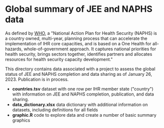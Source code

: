 # Global summary of JEE and NAPHS data
As defined by [WHO](https://www.who.int/emergencies/operations/international-health-regulations-monitoring-evaluation-framework/national-action-plan-for-health-security), a "National Action Plan for Health Security (NAPHS) is a country owned, multi-year, planning process that can accelerate the implementation of IHR core capacities, and is based on a One Health for all-hazards, whole-of-government approach. It captures national priorities for health security, brings sectors together, identifies partners and allocates resources for health security capacity development."

This directory contains data associated with a project to assess the global status of JEE and NAPHS completion and data sharing as of January 26, 2023. Publication is in process.

* **countries.tsv** dataset with one row per IHR member state ("country") with information on JEE and NAPHS completion, publication, and data sharing.
* **data_dictionary.xlsx** data dictionary with additional information on datasets, including definitions for all fields 
* **graphic.R** code to explore data and create a number of basic summary graphics

